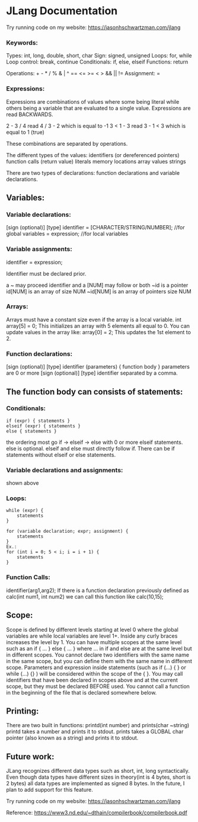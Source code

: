 # JLang Documentation

Try running code on my website: https://jasonhschwartzman.com/jlang

### Keywords:
Types: int, long, double, short, char
Sign: signed, unsigned
Loops: for, while
Loop control: break, continue
Conditionals: if, else, elseif
Functions: return


Operations: + - * / % & | ^ == <= >= < > && || !=
Assignment: =

### Expressions:
Expressions are combinations of values where some being literal while others being a variable that are evaluated to a single value. Expressions are read BACKWARDS.

2 - 3 / 4
read 4 / 3 - 2 which is equal to -1
3 < 1 - 3
read 3 - 1 < 3 which is equal to 1 (true)

These combinations are separated by operations.

The different types of the values:
identifiers (or dereferenced pointers)
function calls (return value)
literals
memory locations
array values
strings


There are two types of declarations: function declarations and variable declarations.

## Variables: 

### Variable declarations:
[sign (optional)] [type] identifier = [CHARACTER/STRING/NUMBER]; //for global variables
                                    = expression; //for local variables
                                 
### Variable assignments:
identifier = expression;

Identifier must be declared prior.

a ~ may proceed identifier and a [NUM] may follow or both
~id is a pointer
id[NUM] is an array of size NUM
~id[NUM] is an array of pointers size NUM

### Arrays:
Arrays must have a constant size even if the array is a local variable.
int array[5] = 0;
This initializes an array with 5 elements all equal to 0.
You can update values in the array like:
array[0] = 2;
This updates the 1st element to 2.

### Function declarations:
[sign (optional)] [type] identifier (parameters) { function body }
parameters are 0 or more [sign (optional)] [type] identifier    separated by a comma.

## The function body can consists of statements:

### Conditionals:
    if (expr) { statements }
    elseif (expr) { statements }
    else { statements }
 
 the ordering most go if -> elseif -> else with 0 or more elseif statements. else is optional. elseif and else must directly follow if. There can be if statements without elseif or else statements.

### Variable declarations and assignments:
shown above

### Loops:
    while (expr) {
        statements
    }

    for (variable declaration; expr; assignment) {
        statements
    }
    Ex.:
    for (int i = 0; 5 < i; i = i + 1) {
        statements
    }

### Function Calls:
identifier(arg1,arg2);
If there is a function declaration previously defined as calc(int num1, int num2)
we can call this function like calc(10,15);

## Scope:
Scope is defined by different levels starting at level 0 where the global variables are while local variables are level 1+. Inside any curly braces increases the level by 1. You can have multiple scopes at the same level such as an if { ... } else { ... } where ... in if and else are at the same level but in different scopes. You cannot declare two identifiers with the same name in the same scope, but you can define them with the same name in different scope. Parameters and expression inside statements (such as if (...) { } or while (...) {} ) will be considered within the scope of the { }. You may call identifiers that have been declared in scopes above and at the current scope, but they must be declared BEFORE used. You cannot call a function in the beginning of the file that is declared somewhere below.

## Printing:
There are two built in functions: printd(int number) and prints(char ~string)
printd takes a number and prints it to stdout.
prints takes a GLOBAL char pointer (also known as a string) and prints it to stdout.

## Future work:
JLang recognizes different data types such as short, int, long syntactically. Even though data types have different sizes in theory(int is 4 bytes, short is 2 bytes) all data types are implemented as signed 8 bytes. In the future, I plan to add support for this feature. 

Try running code on my website: https://jasonhschwartzman.com/jlang

Reference: https://www3.nd.edu/~dthain/compilerbook/compilerbook.pdf
 
 
 
 
 
 
 
 
